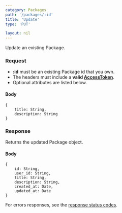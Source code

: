 ```yaml
---
category: Packages
path: '/packages/:id'
title: 'Update'
type: 'PUT'

layout: nil
---
```


Update an existing Package.

### Request

* **:id** must be an existing Package id that you own.
* The headers must include a **valid [AccessToken](#/post-access-token)**.
* Optional attributes are listed below.

#### Body

    {
        title: String,
        description: String
    }

### Response

Returns the updated Package object.

#### Body
    
    {
        id: String,
        user_id: String,
        title: String,
        description: String,
        created_at: Date,
        updated_at: Date
    }

For errors responses, see the [response status codes](#/response-status-codes).